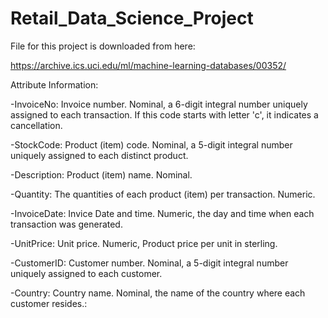 # Retail_Data_Science_Project

File for this project is downloaded from here:

https://archive.ics.uci.edu/ml/machine-learning-databases/00352/

Attribute Information:

  -InvoiceNo: Invoice number. Nominal, a 6-digit integral number uniquely assigned to each transaction. If this code starts with letter 'c', it indicates a cancellation. 

  -StockCode: Product (item) code. Nominal, a 5-digit integral number uniquely assigned to each distinct product. 

  -Description: Product (item) name. Nominal. 

  -Quantity: The quantities of each product (item) per transaction. Numeric.	

  -InvoiceDate: Invice Date and time. Numeric, the day and time when each transaction was generated. 

  -UnitPrice: Unit price. Numeric, Product price per unit in sterling. 

  -CustomerID: Customer number. Nominal, a 5-digit integral number uniquely assigned to each customer. 

  -Country: Country name. Nominal, the name of the country where each customer resides.:
